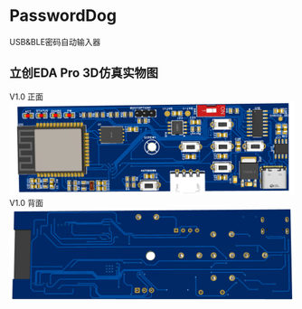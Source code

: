 # PasswordDog
USB&amp;BLE密码自动输入器
## 立创EDA Pro 3D仿真实物图
V1.0 正面
![PCB正面](/Image/3D_PCB2_2025-01-27.png)
V1.0 背面
![PCB背面](/Image/3D_PCB2_2025-01-27_back.png)
